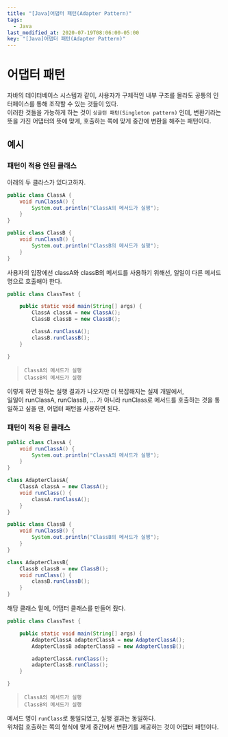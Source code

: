 ```yaml
---
title: "[Java]어댑터 패턴(Adapter Pattern)"
tags:
  - Java
last_modified_at: 2020-07-19T08:06:00-05:00
key: "[Java]어댑터 패턴(Adapter Pattern)"
---
```


# 어댑터 패턴

자바의 데이터베이스 시스템과 같이, 사용자가 구체적인 내부 구조를 몰라도 공통의 인터페이스를 통해 조작할 수 있는 것들이 있다.<br>
이러한 것들을 가능하게 하는 것이 `싱글턴 패턴(Singleton pattern)` 인데, 변환기라는 뜻을 가진 어댑터의 뜻에 맞게, 호출하는 쪽에 맞게 중간에 변환을 해주는 패턴이다.<br>

<!--more-->

## 예시

### 패턴이 적용 안된 클래스

아래의 두 클라스가 있다고하자.<br>

```java
public class ClassA {
	void runClassA() {
		System.out.println("ClassA의 메서드가 실행");
	}
}
```

```java
public class ClassB {
	void runClassB() {
		System.out.println("ClassB의 메서드가 실행");
	}
}
```

사용자의 입장에선 classA와 classB의 메서드를 사용하기 위해선, 일일이 다른 메서드명으로 호출해야 한다.<br>

```java
public class ClassTest {

	public static void main(String[] args) {
		ClassA classA = new ClassA();
		ClassB classB = new ClassB();

		classA.runClassA();
		classB.runClassB();
	}

}
```

> `ClassA의 메서드가 실행`<br> `ClassB의 메서드가 실행`<br>

이렇게 하면 원하는 실행 결과가 나오지만 더 복잡해지는 실제 개발에서,<br>
일일이 runClassA, runClassB, ... 가 아니라 runClass로 메서드를 호출하는 것을 통일하고 싶을 땐, 어댑터 패턴을 사용하면 된다.

### 패턴이 적용 된 클래스

```java
public class ClassA {
	void runClassA() {
		System.out.println("ClassA의 메서드가 실행");
	}
}

class AdapterClassA{
	ClassA classA = new ClassA();
	void runClass() {
		classA.runClassA();
	}
}
```

```java
public class ClassB {
	void runClassB() {
		System.out.println("ClassB의 메서드가 실행");
	}
}

class AdapterClassB{
	ClassB classB = new ClassB();
	void runClass() {
		classB.runClassB();
	}
}
```

해당 클래스 밑에, 어댑터 클래스를 만들어 줬다.

```java
public class ClassTest {

	public static void main(String[] args) {
		AdapterClassA adapterClassA = new AdapterClassA();
		AdapterClassB adapterClassB = new AdapterClassB();

		adapterClassA.runClass();
		adapterClassB.runClass();
	}

}
```

> `ClassA의 메서드가 실행`<br> `ClassB의 메서드가 실행`<br>

메서드 명이 `runClass`로 통일되었고, 실행 결과는 동일하다.<br>
위처럼 호출하는 쪽의 형식에 맞게 중간에서 변환기를 제공하는 것이 어댑터 패턴이다.
